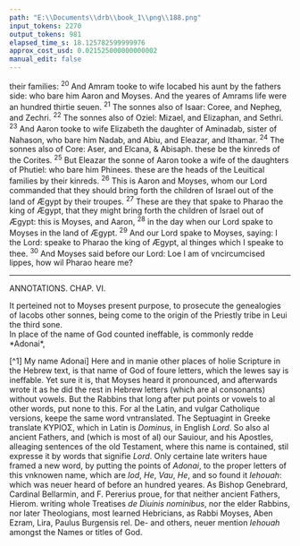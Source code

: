 ```yaml
---
path: "E:\\Documents\\drb\\book_1\\png\\188.png"
input_tokens: 2270
output_tokens: 981
elapsed_time_s: 18.125782599999976
approx_cost_usd: 0.021525000000000002
manual_edit: false
---
```

their families: <sup>20</sup> And Amram tooke to wife Iocabed his aunt by the fathers side: who bare him Aaron and Moyses. And the yeares of Amrams life were an hundred thirtie seuen. <sup>21</sup> The sonnes also of Isaar: Coree, and Nepheg, and Zechri. <sup>22</sup> The sonnes also of Oziel: Mizael, and Elizaphan, and Sethri. <sup>23</sup> And Aaron tooke to wife Elizabeth the daughter of Aminadab, sister of Nahason, who bare him Nadab, and Abiu, and Eleazar, and Ithamar. <sup>24</sup> The sonnes also of Core: Aser, and Elcana, & Abisaph. these be the kinreds of the Corites. <sup>25</sup> But Eleazar the sonne of Aaron tooke a wife of the daughters of Phutiel: who bare him Phinees. these are the heads of the Leuitical families by their kinreds. <sup>26</sup> This is Aaron and Moyses, whom our Lord commanded that they should bring forth the children of Israel out of the land of Ægypt by their troupes. <sup>27</sup> These are they that spake to Pharao the king of Ægypt, that they might bring forth the children of Israel out of Ægypt: this is Moyses, and Aaron, <sup>28</sup> in the day when our Lord spake to Moyses in the land of Ægypt. <sup>29</sup> And our Lord spake to Moyses, saying: I the Lord: speake to Pharao the king of Ægypt, al thinges which I speake to thee. <sup>30</sup> And Moyses said before our Lord: Loe I am of vncircumcised lippes, how wil Pharao heare me?

<hr>

ANNOTATIONS.
CHAP. VI.

<aside>It perteined not to Moyses present purpose, to prosecute the genealogies of Iacobs other sonnes, being come to the origin of the Priestly tribe in Leui the third sone.</aside>

<aside>In place of the name of God counted ineffable, is commonly redde *Adonai*,</aside>

[^1] My name Adonai] Here and in manie other places of holie Scripture in the Hebrew text, is that name of God of foure letters, which the Iewes say is ineffable. Yet sure it is, that Moyses heard it pronounced, and afterwards wrote it as he did the rest in Hebrew letters (which are al consonants) without vowels. But the Rabbins that long after put points or vowels to al other words, put none to this. For al the Latin, and vulgar Catholique versions, keepe the same word vntranslated. The Septuagint in Greeke translate ΚΥΡΙΟΣ, which in Latin is *Dominus*, in English *Lord*. So also al ancient Fathers, and (which is most of al) our Sauiour, and his Apostles, alleaging sentences of the old Testament, where this name is contained, stil expresse it by words that signifie *Lord*. Only certaine late writers haue framed a new word, by putting the points of *Adonai*, to the proper letters of this vnknowen name, which are *Iod*, *He*, *Vau*, *He*, and so found it *Iehouah*: which was neuer heard of before an hundred yeares. As Bishop Genebrard, Cardinal Bellarmin, and F. Pererius proue, for that neither ancient Fathers, Hierom. writing whole Treatises *de Diuinis nominibus*, nor the elder Rabbins, nor later Theologians, most learned Hebricians, as Rabbi Moyses, Aben Ezram, Lira, Paulus Burgensis rel. De- and others, neuer mention *Iehouah* amongst the Names or titles of God.